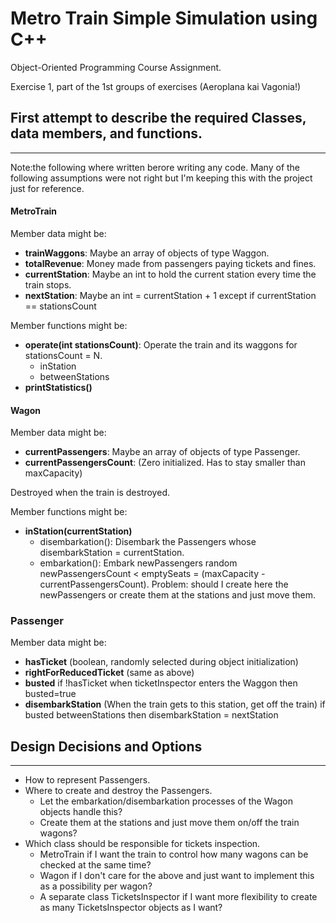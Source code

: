 # Metro Train Simple Simulation using C++
Object-Oriented Programming Course Assignment.

Exercise 1, part of the 1st groups of exercises (Aeroplana kai Vagonia!)


## First attempt to describe the required Classes, data members, and functions.
-----------------------------------------------------------------------------
Note:the following where written berore writing any code. Many of the following
assumptions were not right but I'm keeping this with the project just for reference.

#### MetroTrain
Member data might be:
- __trainWaggons__: Maybe an array of objects of type Waggon.
- __totalRevenue__: Money made from passengers paying tickets and fines.
- __currentStation__: Maybe an int to hold the current station every time the train stops.
- __nextStation__: Maybe an int = currentStation + 1 except if currentStation == stationsCount

Member functions might be:
- __operate(int stationsCount)__: Operate the train and its waggons for stationsCount = N.
    - inStation
    - betweenStations
- __printStatistics()__

#### Wagon
Member data might be:
- __currentPassengers__:
    Maybe an array of objects of type Passenger.
- __currentPassengersCount__:
    (Zero initialized. Has to stay smaller than maxCapacity)

Destroyed when the train is destroyed.

Member functions might be:
- __inStation(currentStation)__
    - disembarkation(): Disembark the Passengers whose disembarkStation = currentStation.
    - embarkation(): Embark newPassengers random newPassengersCount < emptySeats = (maxCapacity - currentPassengersCount).
    Problem: should I create here the newPassengers or create them at the stations and just move them.
    


### Passenger
Member data might be:
- __hasTicket__ (boolean, randomly selected during object initialization)
- __rightForReducedTicket__ (same as above)
- __busted__ 
    if !hasTicket when ticketInspector enters the Waggon then busted=true
- __disembarkStation__ (When the train gets to this station, get off the train)
    if busted betweenStations then disembarkStation = nextStation


## Design Decisions and Options
-------------------------------
- How to represent Passengers.
- Where to create and destroy the Passengers.
    - Let the embarkation/disembarkation processes of the Wagon objects handle this?
    - Create them at the stations and just move them on/off the train wagons?
- Which class should be responsible for tickets inspection.
    - MetroTrain if I want the train to control how many wagons can be checked at the same time?
    - Wagon if I don't care for the above and just want to implement this as a possibility per wagon?
    - A separate class TicketsInspector if I want more flexibility to create as many TicketsInspector objects as I want?
